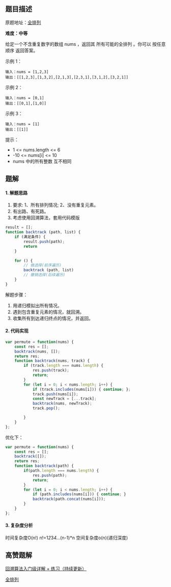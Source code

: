 ## 题目描述

原题地址：[全排列](https://leetcode-cn.com/problems/permutations/)

**难度：中等**

给定一个不含重复数字的数组 nums ，返回其 所有可能的全排列 。你可以 按任意顺序 返回答案。

示例 1：
```
输入：nums = [1,2,3]
输出：[[1,2,3],[1,3,2],[2,1,3],[2,3,1],[3,1,2],[3,2,1]]
```
示例 2：
```
输入：nums = [0,1]
输出：[[0,1],[1,0]]
```
示例 3：
```
输入：nums = [1]
输出：[[1]]
```

提示：
- 1 <= nums.length <= 6
- -10 <= nums[i] <= 10
- nums 中的所有整数 互不相同

## 题解

#### 1. 解题思路
1. 要求: 1、所有排列情况; 2、没有重复元素。
2. 有出路、有死路。
3. 考虑使用回溯算法，套用代码模版
```js
result = [];
function backtrack (path, list) {
    if (满足条件) {
        result.push(path);
        return
    }
    
    for () {
        // 做选择(前序遍历)
        backtrack (path, list)
        // 撤销选择(后续遍历)
    }
}
```

解题步骤：
1. 用递归模拟出所有情况。
2. 遇到包含重复元素的情况，就回溯。
3. 收集所有到达递归终点的情况，并返回。

#### 2. 代码实现
```js
var permute = function(nums) {
    const res = [];
    backtrack(nums, []);
    return res;
    function backtrack(nums, track) {
        if (track.length === nums.length) {
            res.push(track);
            return;
        }
        for (let i = 0; i < nums.length; i++) {
            if (track.includes(nums[i])) { continue; };
            track.push(nums[i]);
            const newTrack = [...track];
            backtrack(nums, newTrack);
            track.pop();

        }
    }
};
```

优化下：
```js
var permute = function(nums) {
    const res = [];
    backtrack([]);
    return res;
    function backtrack(path) {
        if(path.length === nums.length) {
            res.push(path);
            return;
        }
        for (let i = 0; i < nums.length; i++) {
            if (path.includes(nums[i])) { continue; }
            backtrack(path.concat(nums[i]));
        }
    }
};
```

#### 3. 复杂度分析
时间复杂度O(n!) n!=1*2*3*4...*(n-1)*n
空间复杂度o(n)(递归深度)

## 高赞题解
[回溯算法入门级详解 + 练习（持续更新）](https://leetcode-cn.com/problems/permutations/solution/hui-su-suan-fa-python-dai-ma-java-dai-ma-by-liweiw/)  

[全排列](https://leetcode-cn.com/problems/permutations/solution/quan-pai-lie-by-leetcode-solution-2/)